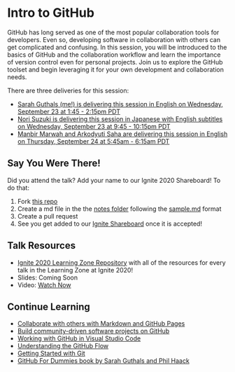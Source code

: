 # Intro to GitHub

GitHub has long served as one of the most popular collaboration tools for developers. Even so, developing software in collaboration with others can get complicated and confusing. In this session, you will be introduced to the basics of GitHub and the collaboration workflow and learn the importance of version control even for personal projects. Join us to explore the GitHub toolset and begin leveraging it for your own development and collaboration needs.

There are three deliveries for this session:
- [Sarah Guthals (me!) is delivering this session in English on Wednesday, September 23 at 1:45 - 2:15pm PDT](https://myignite.microsoft.com/sessions/93f49a5f-71f9-4036-afcf-6cdcbb8abf05)
- [Nori Suzuki is delivering this session in Japanese with English subtitles on Wednesday, September 23 at 9:45 - 10:15pm PDT](https://myignite.microsoft.com/sessions/f6b328f7-0b00-44ff-a88b-c06409597783)
- [Manbir Marwah and Arkodyuti Saha are delivering this session in English on Thursday, September 24 at 5:45am - 6:15am PDT](https://myignite.microsoft.com/sessions/970a02b6-6d90-4583-81dd-c23a2a556219)  

## Say You Were There!

Did you attend the talk? Add your name to our Ignite 2020 Shareboard! To do that:
1. Fork [this repo](https://github.com/sguthals/talkswithdrg)
2. Create a md file in the the [notes folder](https://github.com/sguthals/talkswithdrg/tree/main/2020/ignite/intro-to-github/notes) following the [sample.md](https://github.com/sguthals/talkswithdrg/blob/main/2020/ignite/intro-to-github/notes/sample.md) format
3. Create a pull request
4. See you get added to our [Ignite Shareboard](https://github.com/sguthals/talkswithdrg/blob/main/2020/ignite/intro-to-github/ignite-shareboard.md) once it is accepted!

## Talk Resources

- [Ignite 2020 Learning Zone Repository](https://github.com/microsoft/ignitelearnzone/blob/main/session-resources/github.md) with all of the resources for every talk in the Learning Zone at Ignite 2020!
- Slides: Coming Soon
- Video: [Watch Now](https://myignite.microsoft.com/sessions/93f49a5f-71f9-4036-afcf-6cdcbb8abf05)

## Continue Learning

- [Collaborate with others with Markdown and GitHub Pages](https://docs.microsoft.com/learn/paths/collaborate-markdown-github-pages/?WT.mc_id=ignite2020_techseries)
- [Build community-driven software projects on GitHub](https://docs.microsoft.com/learn/paths/build-community-driven-projects-github/?WT.mc_id=ignite2020_techseries)
- [Working with GitHub in Visual Studio Code](https://code.visualstudio.com/docs/editor/github)
- [Understanding the GitHub Flow](https://guides.github.com/introduction/flow/)
- [Getting Started with Git](https://git-scm.com/book/en/v2/Getting-Started-About-Version-Control)
- [GitHub For Dummies book by Sarah Guthals and Phil Haack](https://www.amazon.com/GitHub-Dummies-Guthals/dp/1119572673/)
